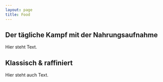 ```yaml
---
layout: page
title: Food
---
```


## Der tägliche Kampf mit der Nahrungsaufnahme

Hier steht Text.

## Klassisch & raffiniert

Hier steht auch Text.


